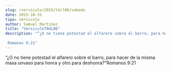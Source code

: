 ```yaml
---
slug: /versiculo/2015/t4/l06/sabado
date: 2015-10-31
tipo: versiculo
author: Samuel Martínez
title: "VersiculoT04L06"
description: "“¿O no tiene potestad el alfarero sobre el barro, para hacer de la misma masa unvaso para honra y otro para deshonra?”  Romanos 9:21"
---
```


“¿O no tiene potestad el alfarero sobre el barro, para hacer de la misma masa unvaso para honra y otro para deshonra?”Romanos 9:21
